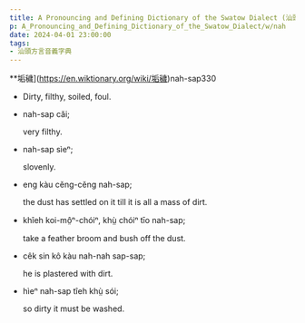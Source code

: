 ```yaml
---
title: A Pronouncing and Defining Dictionary of the Swatow Dialect (汕頭方言音義字典) / nah
p: A_Pronouncing_and_Defining_Dictionary_of_the_Swatow_Dialect/w/nah
date: 2024-04-01 23:00:00
tags: 
- 汕頭方言音義字典
---
```



**垢穢](https://en.wiktionary.org/wiki/垢穢)nah-sap330
- Dirty, filthy, soiled, foul.

- nah-sap căi;

  very filthy.

- nah-sap sìeⁿ;

  slovenly.

- eng kàu cĕng-cĕng nah-sap;

  the dust has settled on it till it is all a mass of dirt.

- khîeh koi-mô̤ⁿ-chóiⁿ, khṳ̀ chóiⁿ tīo nah-sap;

  take a feather broom and bush off the dust.

- cêk sin kô kàu nah-nah sap-sap;

  he is plastered with dirt.

- hìeⁿ nah-sap tîeh khṳ̀ sói;

  so dirty it must be washed.